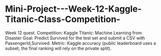 # Mini-Project---Week-12-Kaggle-Titanic-Class-Competition-
Week 12 quest. Competition: Kaggle Titanic: Machine Learning from Disaster Goal: Predict Survived for the test set and submit a CSV with PassengerId,Survived. Metric: Kaggle accuracy (public leaderboard uses a subset; the final ranking will rely on the private split).
